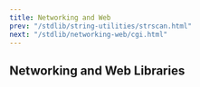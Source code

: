 ```yaml
---
title: Networking and Web
prev: "/stdlib/string-utilities/strscan.html"
next: "/stdlib/networking-web/cgi.html"
---
```


## Networking and Web Libraries

